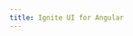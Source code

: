 ```yaml
---
title: Ignite UI for Angular
---
```


<script type="text/javascript">
(function() {
        let HOST = window.location.href;
        window.location.href = HOST + 'components/general/getting_started.html';
})();
</script>
